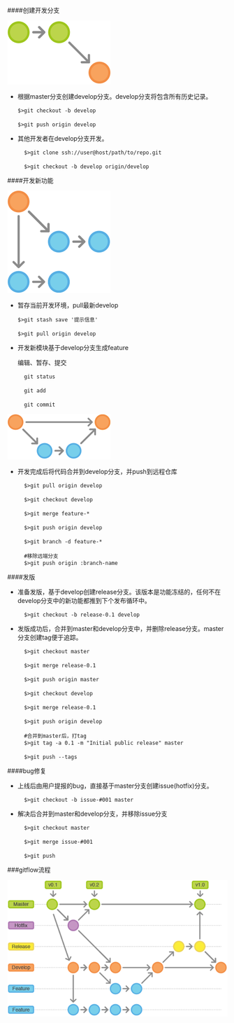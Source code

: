 ####创建开发分支

![image](https://github.com/zhangb31/gftest/blob/master/img/git-flow-createdev.png?raw=true)

* 根据master分支创建develop分支。develop分支将包含所有历史记录。

	  $>git checkout -b develop

	  $>git push origin develop

* 其他开发者在develop分支开发。

		$>git clone ssh://user@host/path/to/repo.git
		
		$>git checkout -b develop origin/develop

####开发新功能

![image](https://github.com/zhangb31/gftest/blob/master/img/git-flow-newfeature.png?raw=true)

*	暂存当前开发环境，pull最新develop

		$>git stash save '提示信息'

		$>git pull origin develop


* 开发新模块基于develop分支生成feature

	编辑、暂存、提交
	
		git status
		
		git add
		
		git commit
		
![image](https://github.com/zhangb31/gftest/blob/master/img/git-flow-featurefinishes.png?raw=true)

* 开发完成后将代码合并到develop分支，并push到远程仓库

		$>git pull origin develop
		
		$>git checkout develop
		
		$>git merge feature-*
		
		$>git push origin develop
		
		$>git branch -d feature-*
		
		#移除远端分支
		$>git push origin :branch-name


####发版

* 准备发版，基于develop创建release分支。该版本是功能冻结的，任何不在develop分支中的新功能都推到下个发布循环中。

		$>git checkout -b release-0.1 develop

* 发版成功后，合并到master和develop分支中，并删除release分支。master分支创建tag便于追踪。

		$>git checkout master
		
		$>git merge release-0.1
		
		$>git push origin master
		
		$>git checkout develop
		
		$>git merge release-0.1
		
		$>git push origin develop
		
		#合并到master后，打tag
		$>git tag -a 0.1 -m "Initial public release" master
		
		$>git push --tags


####bug修复

* 上线后由用户提报的bug，直接基于master分支创建issue(hotfix)分支。

		$>git checkout -b issue-#001 master

* 解决后合并到master和develop分支，并移除issue分支

		$>git checkout master
		
		$>git merge issue-#001

		$>git push
		
###gitflow流程
		
![image](https://github.com/zhangb31/gftest/blob/master/img/git-flow-main.png?raw=true)